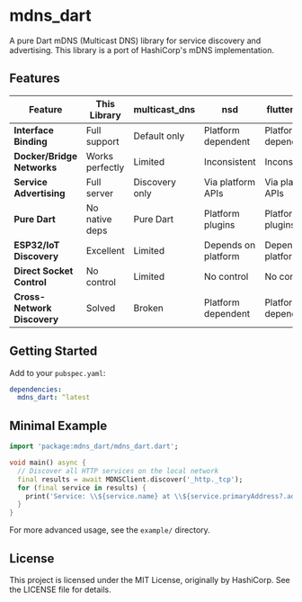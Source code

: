 # mdns_dart

A pure Dart mDNS (Multicast DNS) library for service discovery and advertising. This library is a port of HashiCorp's mDNS implementation.

## Features

| Feature | This Library | multicast_dns | nsd | flutter_nsd |
|---------|-------------|---------------|-----|-------------|
| **Interface Binding** | Full support | Default only | Platform dependent | Platform dependent |
| **Docker/Bridge Networks** | Works perfectly | Limited | Inconsistent | Inconsistent |
| **Service Advertising** | Full server | Discovery only | Via platform APIs | Via platform APIs |
| **Pure Dart** | No native deps | Pure Dart | Platform plugins | Platform plugins |
| **ESP32/IoT Discovery** | Excellent | Limited | Depends on platform | Depends on platform |
| **Direct Socket Control** | No control | Limited | No control | No control |
| **Cross-Network Discovery** | Solved | Broken | Platform dependent | Platform dependent |

## Getting Started

Add to your `pubspec.yaml`:

```yaml
dependencies:
  mdns_dart: ^latest
```

## Minimal Example

```dart
import 'package:mdns_dart/mdns_dart.dart';

void main() async {
  // Discover all HTTP services on the local network
  final results = await MDNSClient.discover('_http._tcp');
  for (final service in results) {
    print('Service: \\${service.name} at \\${service.primaryAddress?.address}:\\${service.port}');
  }
}
```

For more advanced usage, see the `example/` directory.

## License

This project is licensed under the MIT License, originally by HashiCorp. See the LICENSE file for details.
